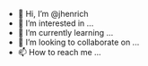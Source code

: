 - 👋 Hi, I’m @jhenrich
- 👀 I’m interested in ...
- 🌱 I’m currently learning ...
- 💞️ I’m looking to collaborate on ...
- 📫 How to reach me ...

<!---
jhenrich/jhenrich is a ✨ special ✨ repository because its `README.md` (this file) appears on your GitHub profile.
You can click the Preview link to take a look at your changes.
--->
